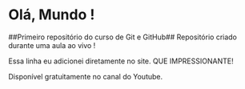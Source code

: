 # Olá, Mundo !
##Primeiro repositório do curso de Git e GitHub##
Repositório criado durante uma aula ao vivo !

Essa linha eu adicionei diretamente no site. QUE IMPRESSIONANTE!

Disponível gratuitamente no canal do Youtube.
